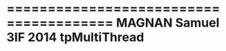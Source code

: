 =======================================
  MAGNAN Samuel
  3IF
  2014
  tpMultiThread
======================================


